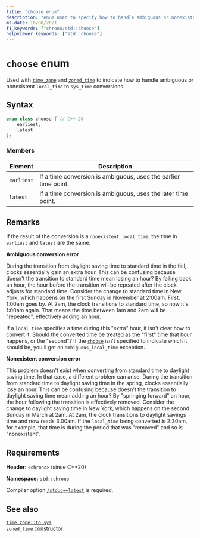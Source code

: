 ```yaml
---
title: "choose enum"
description: "enum used to specify how to handle ambiguous or nonexistent local times when resolving a time in a time zone"
ms.date: 10/08/2021
f1_keywords: ["chrono/std::choose"]
helpviewer_keywords: ["std::choose"]
---
```


# `choose` enum

Used with [`time_zone`](time-zone-class.md) and [`zoned_time`](zoned-time-class.md) to indicate how to handle ambiguous or nonexistent `local_time` to `sys_time` conversions.

## Syntax

```cpp
enum class choose { // C++ 20
    earliest,
    latest
};
```

### Members

|Element|Description|
|-|-|
| `earliest` | If a time conversion is ambiguous, uses the earlier time point. |
| `latest` | If a time conversion is ambiguous, uses the later time point.  |

## Remarks

If the result of the conversion is a `nonexistent_local_time`, the time in `earliest` and `latest` are the same.

**Ambiguous conversion error**

During the transition from daylight saving time to standard time in the fall, clocks essentially gain an extra hour. This can be confusing because doesn't the transition to standard time mean losing an hour? By falling back an hour, the hour before the transition will be repeated after the clock adjusts for standard time. Consider the change to standard time in New York, which happens on the first Sunday in November at 2:00am. First, 1:00am goes by. At 2am, the clock transitions to standard time, so now it's 1:00am again. That means the time between 1am and 2am will be "repeated", effectively adding an hour.

If a `local_time` specifies a time during this "extra" hour, it isn't clear how to convert it. Should the converted time be treated as the "first" time that hour happens, or the "second"? If the [`choose`](choose-enum.md) isn't specified to indicate which it should be, you'll get an `ambiguous_local_time` exception.

**Nonexistent conversion error**

This problem doesn't exist when converting from standard time to daylight saving time. In that case, a different problem can arise. During the transition from standard time to daylight saving time in the spring, clocks essentially lose an hour. This can be confusing because doesn't the transition to daylight saving time mean adding an hour? By "springing forward" an hour, the hour following the transition is effectively removed. Consider the change to daylight saving time in New York, which happens on the second Sunday in March at 2am. At 2am, the clock transitions to daylight savings time and now reads 3:00am. If the `local_time` being converted is 2:30am, for example, that time is during the period that was "removed" and so is "nonexistent".

## Requirements

**Header:** `<chrono>` (since C++20)

**Namespace:** `std::chrono`

Compiler option:[`/std:c++latest`](../build/reference/std-specify-language-standard-version.md) is required.

## See also

[`time_zone::to_sys`](time-zone-class.md#std-chrono-time-zone-to-sys)\
[`zoned_time` constructor](zoned-time-class.md#ctor)